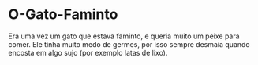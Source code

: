 # O-Gato-Faminto
  Era uma vez um gato que estava faminto, e queria muito um peixe para comer. Ele tinha muito medo de germes, por isso sempre desmaia quando encosta em algo sujo (por exemplo latas de lixo).
